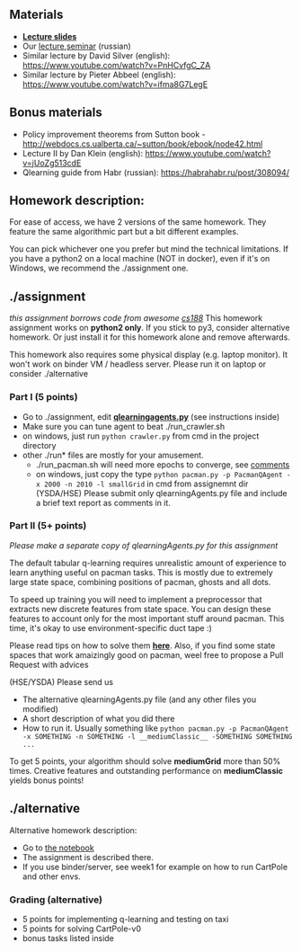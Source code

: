 ## Materials
* [__Lecture slides__](https://docviewer.yandex.ru/?url=ya-disk-public%3A%2F%2FG3IXcG62RwNUGSSos%2BuGhtgXNfsBjP9RxUtUfgCffIk%3D%3A%2Flecture2.pdf&name=lecture2.pdf&c=58a61e22b9fb)
* Our [lecture](https://yadi.sk/i/cVawsPkK3EtGJj),[seminar](https://yadi.sk/i/dQmolwOy3EtGNK) (russian)
* Similar lecture by David Silver (english): https://www.youtube.com/watch?v=PnHCvfgC_ZA
* Similar lecture by Pieter Abbeel (english): https://www.youtube.com/watch?v=ifma8G7LegE

## Bonus materials
* Policy improvement theorems from Sutton book - http://webdocs.cs.ualberta.ca/~sutton/book/ebook/node42.html
* Lecture II by Dan Klein (english): https://www.youtube.com/watch?v=jUoZg513cdE
* Qlearning guide from Habr (russian): https://habrahabr.ru/post/308094/

## Homework description:

For ease of access, we have 2 versions of the same homework. They feature the same algorithmic part but a bit different examples.

You can pick whichever one you prefer but mind the technical limitations. If you have a python2 on a local machine (NOT in docker), even if it's on Windows, we recommend the ./assignment one.

## ./assignment
_this assignment borrows code from awesome [cs188](http://ai.berkeley.edu/project_overview.html)_
This homework assignment works on __python2 only__. If you stick to py3, consider alternative homework. Or just install it for this homework alone and remove afterwards.

This homework also requires some physical display (e.g. laptop monitor). It won't work on binder VM / headless server. Please run it on laptop or consider ./alternative

### Part I (5 points)
* Go to ./assignment, edit [__qlearningagents.py__](https://github.com/yandexdataschool/Practical_RL/blob/master/week2/assignment/qlearningAgents.py) (see instructions inside)
* Make sure you can tune agent to beat ./run_crawler.sh
 * on windows, just run `python crawler.py` from cmd in the project directory
* other ./run* files are mostly for your amusement. 
  * ./run_pacman.sh will need more epochs to converge, see [comments](https://github.com/yandexdataschool/Practical_RL/blob/master/week2/assignment/run_pacman.sh)
  * on windows, just copy the type `python pacman.py -p PacmanQAgent -x 2000 -n 2010 -l smallGrid` in cmd from assignemnt dir
(YSDA/HSE) Please submit only qlearningAgents.py file and include a brief text report as comments in it.
  
### Part II (5+ points)
_Please make a separate copy of qlearningAgents.py for this assignment_

The default tabular q-learning requires unrealistic amount of experience to learn anything useful on pacman tasks. This is mostly due to extremely large state space, combining positions of pacman, ghosts and all dots.

To speed up training you will need to implement a preprocessor that extracts new discrete features from state space. You can design these features to account only for the most important stuff around pacman. This time, it's okay to use environment-specific duct tape :)

Please read tips on how to solve them [__here__](https://github.com/yandexdataschool/Practical_RL/blob/master/week2/homework_tips.md). Also, if you find some state spaces that work amaizingly good on pacman, weel free to propose a Pull Request with advices 

(HSE/YSDA) Please send us 
* The alternative qlearningAgents.py file (and any other files you modified)
* A short description of what you did there
* How to run it. Usually something like `python pacman.py -p PacmanQAgent -x SOMETHING -n SOMETHING -l __mediumClassic__ -SOMETHING SOMETHING ...`

To get 5 points, your algorithm should solve __mediumGrid__ more than 50% times. Creative features and outstanding performance on __mediumClassic__ yields bonus points!
 
## ./alternative
Alternative homework description:
* Go to [the notebook](https://github.com/yandexdataschool/Practical_RL/blob/master/week2/alternative/homework.ipynb)
* The assignment is described there.
* If you use binder/server, see week1 for example on how to run CartPole and other envs.


### Grading (alternative)
* 5 points for implementing q-learning and testing on taxi
* 5 points for solving CartPole-v0
* bonus tasks listed inside
